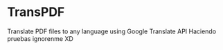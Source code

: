 # TransPDF
Translate PDF files to any language using Google Translate API
Haciendo pruebas ignorenme XD
